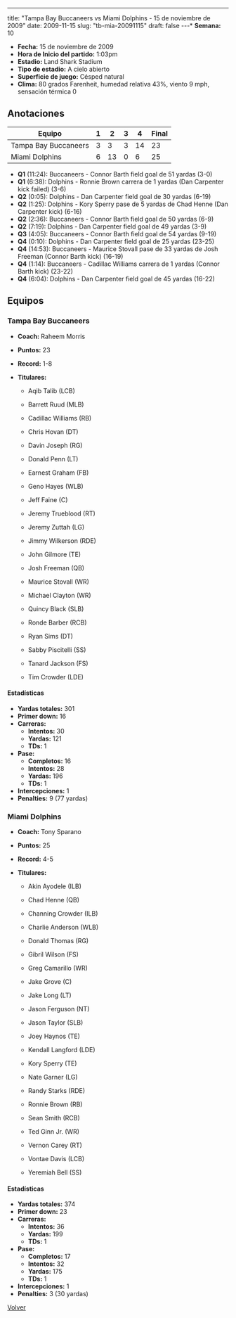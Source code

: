 ---
title: "Tampa Bay Buccaneers vs Miami Dolphins - 15 de noviembre de 2009"
date: 2009-11-15
slug: "tb-mia-20091115"
draft: false
---* **Semana:** 10
* **Fecha:** 15 de noviembre de 2009
* **Hora de Inicio del partido:** 1:03pm
* **Estadio:** Land Shark Stadium
* **Tipo de estadio:** A cielo abierto
* **Superficie de juego:** Césped natural
* **Clima:** 80 grados Farenheit, humedad relativa 43%, viento 9 mph, sensación térmica 0




## Anotaciones
| Equipo | 1 | 2 | 3 | 4 | Final |
|--------|---|---|---|---|-------|
| Tampa Bay Buccaneers  | 3 | 3 | 3 | 14  | 23 |
| Miami Dolphins  | 6 | 13 | 0 | 6  | 25 |
* **Q1** (11:24): Buccaneers - Connor Barth field goal de 51 yardas (3-0)
* **Q1** (6:38): Dolphins - Ronnie Brown carrera de 1 yardas (Dan Carpenter kick failed) (3-6)
* **Q2** (0:05): Dolphins - Dan Carpenter field goal de 30 yardas (6-19)
* **Q2** (1:25): Dolphins - Kory Sperry pase de 5 yardas de Chad Henne (Dan Carpenter kick) (6-16)
* **Q2** (2:36): Buccaneers - Connor Barth field goal de 50 yardas (6-9)
* **Q2** (7:19): Dolphins - Dan Carpenter field goal de 49 yardas (3-9)
* **Q3** (4:05): Buccaneers - Connor Barth field goal de 54 yardas (9-19)
* **Q4** (0:10): Dolphins - Dan Carpenter field goal de 25 yardas (23-25)
* **Q4** (14:53): Buccaneers - Maurice Stovall pase de 33 yardas de Josh Freeman (Connor Barth kick) (16-19)
* **Q4** (1:14): Buccaneers - Cadillac Williams carrera de 1 yardas (Connor Barth kick) (23-22)
* **Q4** (6:04): Dolphins - Dan Carpenter field goal de 45 yardas (16-22)


## Equipos


### Tampa Bay Buccaneers
* **Coach:** Raheem Morris
* **Puntos:** 23
* **Record:** 1-8
* **Titulares:** 

  * Aqib Talib (LCB) 

  * Barrett Ruud (MLB) 

  * Cadillac Williams (RB) 

  * Chris Hovan (DT) 

  * Davin Joseph (RG) 

  * Donald Penn (LT) 

  * Earnest Graham (FB) 

  * Geno Hayes (WLB) 

  * Jeff Faine (C) 

  * Jeremy Trueblood (RT) 

  * Jeremy Zuttah (LG) 

  * Jimmy Wilkerson (RDE) 

  * John Gilmore (TE) 

  * Josh Freeman (QB) 

  * Maurice Stovall (WR) 

  * Michael Clayton (WR) 

  * Quincy Black (SLB) 

  * Ronde Barber (RCB) 

  * Ryan Sims (DT) 

  * Sabby Piscitelli (SS) 

  * Tanard Jackson (FS) 

  * Tim Crowder (LDE) 

#### Estadísticas
* **Yardas totales:** 301
* **Primer down:** 16
* **Carreras:**
  * **Intentos:** 30
  * **Yardas:** 121
  * **TDs:** 1
* **Pase:**
  * **Completos:** 16
  * **Intentos:** 28
  * **Yardas:** 196
  * **TDs:** 1
* **Intercepciones:** 1
* **Penalties:** 9 (77 yardas)

### Miami Dolphins
* **Coach:** Tony Sparano
* **Puntos:** 25
* **Record:** 4-5
* **Titulares:** 

  * Akin Ayodele (ILB) 

  * Chad Henne (QB) 

  * Channing Crowder (ILB) 

  * Charlie Anderson (WLB) 

  * Donald Thomas (RG) 

  * Gibril Wilson (FS) 

  * Greg Camarillo (WR) 

  * Jake Grove (C) 

  * Jake Long (LT) 

  * Jason Ferguson (NT) 

  * Jason Taylor (SLB) 

  * Joey Haynos (TE) 

  * Kendall Langford (LDE) 

  * Kory Sperry (TE) 

  * Nate Garner (LG) 

  * Randy Starks (RDE) 

  * Ronnie Brown (RB) 

  * Sean Smith (RCB) 

  * Ted Ginn Jr. (WR) 

  * Vernon Carey (RT) 

  * Vontae Davis (LCB) 

  * Yeremiah Bell (SS) 

#### Estadísticas
* **Yardas totales:** 374
* **Primer down:** 23
* **Carreras:**
  * **Intentos:** 36
  * **Yardas:** 199
  * **TDs:** 1
* **Pase:**
  * **Completos:** 17
  * **Intentos:** 32
  * **Yardas:** 175
  * **TDs:** 1
* **Intercepciones:** 1
* **Penalties:** 3 (30 yardas)


[Volver](/historia/2009)
